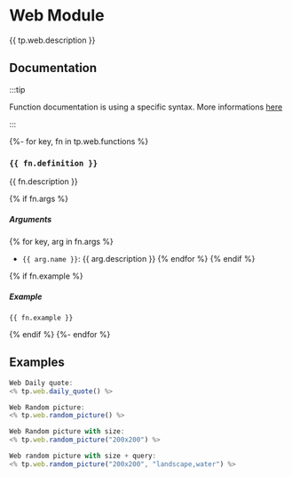 # Web Module

{{ tp.web.description }}

<!-- toc -->

## Documentation

:::tip

Function documentation is using a specific syntax. More informations [here](../../syntax.md#function-documentation-syntax)

:::

{%- for key, fn in tp.web.functions %}
### `{{ fn.definition }}` 

{{ fn.description }}

{% if fn.args %}
##### Arguments

{% for key, arg in fn.args %}
- `{{ arg.name }}`: {{ arg.description }}
{% endfor %}
{% endif %}

{% if fn.example %}
##### Example

```
{{ fn.example }}
```
{% endif %}
{%- endfor %}

## Examples

```javascript
Web Daily quote:  
<% tp.web.daily_quote() %>

Web Random picture: 
<% tp.web.random_picture() %>

Web Random picture with size: 
<% tp.web.random_picture("200x200") %>

Web random picture with size + query: 
<% tp.web.random_picture("200x200", "landscape,water") %>
```
